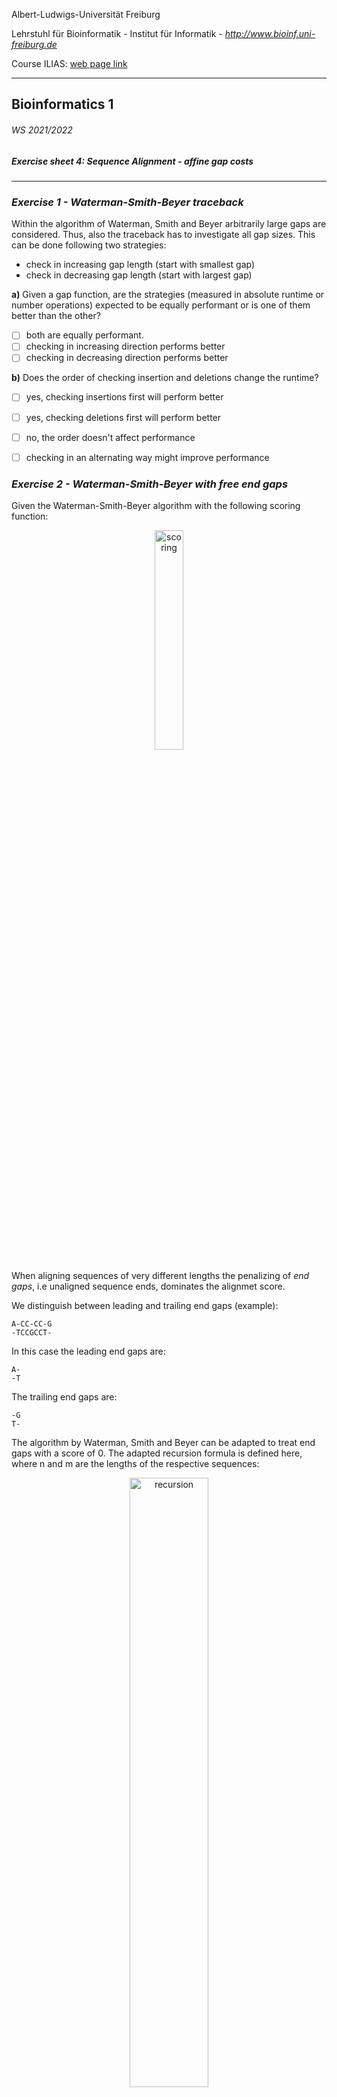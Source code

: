 Albert-Ludwigs-Universität Freiburg

Lehrstuhl für Bioinformatik - Institut für Informatik - *http://www.bioinf.uni-freiburg.de*

Course ILIAS: [web page link](https://ilias.uni-freiburg.de/ilias.php?ref_id=2339316&cmdClass=ilobjcoursegui&cmd=view&cmdNode=zf:ns&baseClass=ilRepositoryGUI)

---
## Bioinformatics 1
###### WS 2021/2022
##### Exercise sheet 4: Sequence Alignment - affine gap costs
---

### _Exercise 1 -  Waterman-Smith-Beyer traceback_

Within the algorithm of Waterman, Smith and Beyer arbitrarily large gaps are considered. Thus,
also the traceback has to investigate all gap sizes. This can be done following two strategies:

 - check in increasing gap length (start with smallest gap)
 - check in decreasing gap length (start with largest gap)

**a)** Given a gap function, are the strategies (measured in absolute runtime or number operations)
expected to be equally performant or is one of them better than the other?

 - [ ] both are equally performant.
 - [ ] checking in increasing direction performs better
 - [ ] checking in decreasing direction performs better

**b)** Does the order of checking insertion and deletions change the runtime?

 - [ ] yes, checking insertions first will perform better
 - [ ] yes, checking deletions first will perform better
 - [ ] no, the order doesn't affect performance
 - [ ] checking in an alternating way might improve performance


### _Exercise 2 -  Waterman-Smith-Beyer with free end gaps_

Given the Waterman-Smith-Beyer algorithm with the following scoring function:

<p align="center">
<img src="./figures/exercise2_substitution.svg" alt="scoring" width=30%/>
 </p>

When aligning sequences of very different lengths the penalizing of *end gaps*, i.e unaligned sequence ends, dominates the alignmet score.

We distinguish between leading and trailing end gaps (example):

    A-CC-CC-G
    -TCCGCCT-

In this case the leading end gaps are:

    A-
    -T

The trailing end gaps are:

    -G
    T-

The algorithm by Waterman, Smith and Beyer can be adapted to treat end gaps with a score of 0.
The adapted recursion formula is defined here, where n and m are the lengths of the respective sequences:

<p align="center">
<img src="./figures/exercise2_recursion.svg" alt="recursion" width=50%/>
 </p>

**a)** Match the following descriptions with the correct recursion parts (see recursion figure, labels (a)-(h)):

1. if (i = n), k trailing end gaps in a
2. k normal gaps in b
3. j leading end gaps in a (inner block of gaps)
4. match/missmatch case
5. i leading end gaps in b (inner block of gaps)
6. outer block of end gaps in one sequence
7. if (j = m), k trailing end gaps in b
8. k normal gaps in a

**b)** The scoring function s(x,y) is not a metric. Which of the following statements is correct?

 - [ ] The identity clause is violated
 - [ ] The symetry clause is violated
 - [ ] The triangle inequality clause is violated
 - [ ] It is possible to create a metric scoring function leading to the same optimal alignments where end gaps are free
 - [ ] For the given scoring function a match case is as favorable as a the leading end gap case



### _Exercise 3 -  Gotoh Algorithm_

Consider the following sequences S 1 , S 2 and the similarity scoring via s(x, y) and g(k).

<p align="center">
<img src="./figures/exercise3_equations.svg" alt="metric1" width=70%/>
 </p>

**a)** Which optimization scheme (minimization/maximization) is to be applied?

**b)** Fill the according dynamic programming matrices using the Gotoh algorithm!
(Remember: D<sub>ij</sub> is the match/mismatch matrix. Q<sub>ij</sub> corresponds to gaps in S1 whilst
P<sub>ij</sub> corresponds to gaps in S2)

| D<sub>ij</sub>|   | T  | A  | C  | G  | C  | A  | G  | A   |
|---------------|---|----|----|----|----|----|----|----|-----|
|               |   |    |    |    |    |    |    |    |     |
| **T**         |   |    |    |    |    | -7 | -8 | -9 | -10 |
| **C**         |   |    |    |    |    | -5 | -7 | -8 | -9  |
| **C**         |   | -5 | -4 | 2  | -3 | -4 | -5 | -6 | -7  |
| **G**         |   | -6 | -5 | -3 | 3  |    |    |    |     |
| **A**         |   | -7 | -5 | -4 | -2 |    |    |    |     |

| Q<sub>ij</sub>|   | T   | A   | C   | G  | C  | A  | G  | A   |
|---------------|---|-----|-----|-----|----|----|----|----|-----|
|               |   |     |     |     |    |    |    |    |     |
| **T**         |   |     |     |     | -6 | -7 | -8 | -9 | -10 |
| **C**         |   |     |     |     | -5 | -6 | -7 | -8 | -9  |
| **C**         |   | -12 | -10 | -9  | -3 | -4 | -5 | -6 | -7  |
| **G**         |   | -13 | -11 | -10 |    |    |    |    |     |
| **A**         |   | -14 | -12 | -10 |    |    |    |    |     |




| P<sub>ij</sub> |   | T  | A  | C  | G   | C   | A   | G   | A   |
|----------------|---|----|----|----|-----|-----|-----|-----|-----|
|                |   |    |    |    |     |     |     |     |     |
| **T**          |   |    |    |    | -13 | -14 | -15 | -16 | -17 |
| **C**          |   |    |    |    | -11 | -12 | -13 | -14 | -15 |
| **C**          |   | -5 | -4 | -8 | -10 | -10 | -12 | -13 | -14 |
| **G**          |   | -6 | -5 | -3 |     |     |     |     |     |
| **A**          |   | -7 | -6 | -4 |     |     |     |     |     |



**c)** Calculate all optimal alignments and the according score!

**d)** Calculate the alignments using the Waterman-Smith-Beyer algorithm instead.


### _Exercise 4 - Programming assignment: Implementation of Gotoh algorithm_

The programming assignment will use a scoring function as parameters which is a dictionary with 4 entries.
This will look as follows:

<p align="center">
scoring = {"match": -1,
               "mismatch": 1,
               "gap_introduction": 4,
               "gap_extension: 1}
</p>

You do not need to write the scoring function by yourself. However, make sure you use the correct keys in your implementation.
An example will be provided in the skeleton of part *a)*.

Despite most implementations of Gotoh will use a maximization at the optimization step, we will stick to the lecture and use minimization (score(match) < score(gap)). Also, have a look at return typehints in the skeleton functions and read carefully how the results should be returned.


**a)** Implement the function zero_init() which takes two sequences S1 and S2 and creates the Needleman-Wunsch matrix and initiates all the matrix values with zeroes. Hereby S1 should be represented by the rows and S2 by the columns.


**b)** Implement the function d_matrix_init() which takes two sequences S1 and S2 as well as the scoring function and fills in the values for the first row and first column of the D matrix with the correct values. Utilize *a)* in your implementation.

**c)** Implement the function p_matrix_init() which takes two sequences S1 and S2 and fills in the values for the first row and first column of the P matrix with the correct values. Utilize *a)* in your implementation.

**d)** Implement the function q_matrix_init() which takes two sequences S1 and S2 and fills in the values for the first row and first column of the Q matrix with the correct values. Utilize *a)* in your implementation.

**e)** Implement the function gotoh_init() which initializes all three matrices. Utilize *b)*, *c)*, *d)* in your implementation.

**f)** Implement the function gothoh_forward() which takes the two sequences S1 and S2 and the scoring function and output the complete matrices D, P and Q filled in with the Gotoh approach.

The following steps will help you with implementing the traceback.

**g)** Implement the function previous_cells() which takes two sequences S1 and S2, scoring function, the filled in recursion matrices from the step *f)* and the cell coordinates as a tuple with the matrix name and the coordinates pair (matrix, (row, column)). I.e. ("D", (2, 3))
The function should output a list of tuples of all possible previous cells. The tuples should be again structured like (matrix, (row, column)). Use capital D, P and Q to refer to the corresponding matrix

**h)** Implement the function build_all_traceback_paths() which builds all possible traceback paths. This function should return a list of possible paths which themselves are a list of tuples (matrix, (row, column)). The ordering must be decreasing. Meaning paths should start in the lower right corner of the matrix D.

**i)** Implement the function build_alignment() which takes two sequences and a path as a list of tuples. This function should return an alignment tuple. Meaning two strings of same length with introduced gaps.

---